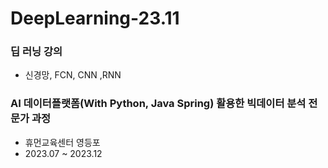 # DeepLearning-23.11

### 딥 러닝 강의
- 신경망, FCN, CNN ,RNN

### AI 데이터플랫폼(With Python, Java Spring) 활용한 빅데이터 분석 전문가 과정
- 휴먼교육센터 영등포
- 2023.07 ~ 2023.12
